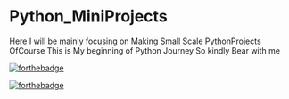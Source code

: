 # Python_MiniProjects
Here I will be mainly focusing on Making Small Scale PythonProjects 
  OfCourse This is My beginning of Python Journey  So kindly Bear with me 


[![forthebadge](https://forthebadge.com/images/badges/built-with-love.svg)](https://forthebadge.com)

[![forthebadge](https://forthebadge.com/images/badges/made-with-python.svg)](https://forthebadge.com)
